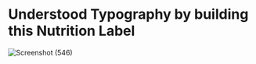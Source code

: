 <h1> Understood Typography by building this Nutrition Label </h1>

![Screenshot (546)](https://github.com/harshal2002/Mini-FreeCodeCamp-Projects/assets/76609079/f700c5fe-a499-4437-b7b0-513e29ada47c)



